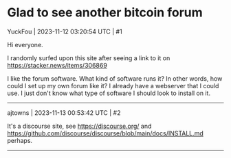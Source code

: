# Glad to see another bitcoin forum

YuckFou | 2023-11-12 03:20:54 UTC | #1

Hi everyone.

I randomly surfed upon this site after seeing a link to it on https://stacker.news/items/306869

I like the forum software.  What kind of software runs it?  In other words, how could I set up my own forum like it?  I already have a webserver that I could use.  I just don't know what type of software I should look to install on it.

-------------------------

ajtowns | 2023-11-13 00:53:42 UTC | #2

It's a discourse site, see https://discourse.org/ and https://github.com/discourse/discourse/blob/main/docs/INSTALL.md perhaps.

-------------------------


